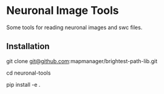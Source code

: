 # Neuronal Image Tools

Some tools for reading neuronal images and swc files.

## Installation 

git clone git@github.com:mapmanager/brightest-path-lib.git

cd neuronal-tools

pip install -e .
